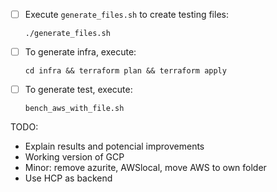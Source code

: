 

- [ ] Execute `generate_files.sh` to create testing files:

  `./generate_files.sh`

- [ ] To generate infra, execute:

  `cd infra && terraform plan && terraform apply`

- [ ] To generate test, execute:

   `bench_aws_with_file.sh`


TODO:  
* Explain results and potencial improvements
* Working version of GCP
* Minor: remove azurite, AWSlocal, move AWS to own folder
* Use HCP as backend
